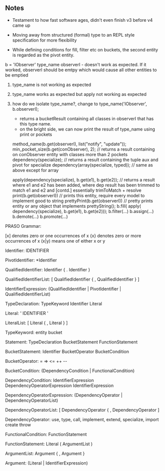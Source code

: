 Notes
-----

* Testament to how fast software ages, didn't even finish v3 before v4 came up
* Moving away from structured (formal) type to an REPL style specification for more flexibility


* While defining conditions for fill, filter etc on buckets, the second entity is regarded as the pivot entity.


b = 'IObserver' type_name observerI - doesn't work as expected.
If it worked, observerI should be emtpy which would cause all other entities to be emptied
1. type_name is not working as expected
2. type_name works as expected but apply not working as expected

3. how do we isolate type_name?, change to type_name('IObserver', b.observerI);
     - returns a bucketResult containing all classes in observerI that has this type name.
     - on the bright side, we can now print the result of type_name using print or pockets

     method_name(b.get(observerI), list("notify", "update"));
     min_pocket_size(b.get(conObserver), 2);                    // returns a result containing on conObserver entity with classes more than 2 pockets
     dependency(specialize);                                    // returns a result containing the tuple aux and pivot for specialize
     dependency(array(specialize, typed));                      // same as above except for array

     apply(dependency(specialize), b.get(e1), b.get(e2));       // returns a result where e1 and e2 has been added, where dep result has been trimmed to match e1 and e2 and
     [contd.] essentially trimToMatch + resolve
     print(b.get(observerI))                                    // prints this entity, require every model to implement good to string
     prettyPrint(b.get(observerI))                              // pretty prints entity or any object that implements prettyString();
b.fill( apply( dependency(specialize), b.get(e1), b.get(e2)));
b.filter(...)
b.assign(...)
b.demote(...)
b.promote(...)



PRASO Grammar:

[x] denotes zero or one occurrences of x
{x} denotes zero or more occurrences of x
(x|y) means one of either x or y


Identifier:
    IDENTIFIER

PivotIdentifier:
	*Identifier

QualifiedIdentifier:
    Identifier { . Identifier }
    
QualifiedIdentifierList:
    [ QualifiedIdentifier { , QualifiedIdentifier } ]
    
IdentifierExpression:
    (QualifiedIdentifier | PivotIdentifier | QualifiedIdentifierList)
    
TypeDeclaration:
    TypeKeyword Identifier Literal
       
Literal:
    ' IDENTIFIER '
    
LiteralList:
    [ Literal { , Literal } ]
    
TypeKeyword:
    entity
    bucket

Statement:
    TypeDeclaration
    BucketStatement
    FunctionStatement
    
BucketStatement:
    Identifier BucketOperator BucketCondition
    
BucketOperator:
    =
    =>
    <=
    ++
    --
    
BucketCondition:
    (DependencyCondition | FunctionalCondition)
    
DependencyCondition:
    IdentifierExpression DependencyOperatorExpression IdentifierExpression
    
DependencyOperatorExpression:
    (DependencyOperator | DependencyOperatorList)
    
DependencyOperatorList:
    [ DependencyOperator { , DependencyOperator ]   
     
DependencyOperator:
    use,
    type,
    call,
    implement,
    extend,
    specialize,
    import
    create
    throw

FunctionalCondition:
    FunctionStatement
    
FunctionStatement:
    Literal ( ArgumentList )

ArgumentList:
    Argument { , Argument }

Argument:
    (Literal | IdentifierExpression)
